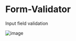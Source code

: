 # Form-Validator
Input field validation


![image](https://github.com/volkanick53/Form-Validator/assets/71593035/891c3f38-df66-4abf-a5a0-e6cff36a07dd)

